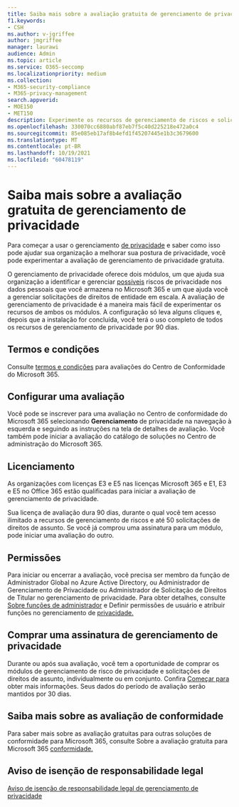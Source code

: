 ```yaml
---
title: Saiba mais sobre a avaliação gratuita de gerenciamento de privacidade
f1.keywords:
- CSH
ms.author: v-jgriffee
author: jmgriffee
manager: laurawi
audience: Admin
ms.topic: article
ms.service: O365-seccomp
ms.localizationpriority: medium
ms.collection:
- M365-security-compliance
- M365-privacy-management
search.appverid:
- MOE150
- MET150
description: Experimente os recursos de gerenciamento de riscos e solicitações de direitos de assunto do gerenciamento de privacidade com a avaliação de gerenciamento de privacidade.
ms.openlocfilehash: 330070cc6880abf87eb7f5c40d225218e472a0c4
ms.sourcegitcommit: 85e085eb17af8b4efd1f45207445e1b3c3679600
ms.translationtype: MT
ms.contentlocale: pt-BR
ms.lasthandoff: 10/19/2021
ms.locfileid: "60478119"
---
```

# <a name="learn-about-the-free-privacy-management-trial"></a>Saiba mais sobre a avaliação gratuita de gerenciamento de privacidade

Para começar a usar o gerenciamento [de privacidade](privacy-management.md) e saber como isso pode ajudar sua organização a melhorar sua postura de privacidade, você pode experimentar a avaliação de gerenciamento de privacidade gratuita.

O gerenciamento de privacidade oferece dois módulos, um que ajuda sua organização a identificar e gerenciar [possíveis](privacy-management-policies.md) [](privacy-management-subject-rights-requests.md) riscos de privacidade nos dados pessoais que você armazena no Microsoft 365 e um que ajuda você a gerenciar solicitações de direitos de entidade em escala. A avaliação de gerenciamento de privacidade é a maneira mais fácil de experimentar os recursos de ambos os módulos. A configuração só leva alguns cliques e, depois que a instalação for concluída, você terá o uso completo de todos os recursos de gerenciamento de privacidade por 90 dias.

## <a name="terms-and-conditions"></a>Termos e condições

Consulte [termos e condições](privacy-management-trial-terms.md) para avaliações do Centro de Conformidade do Microsoft 365.

## <a name="set-up-a-trial"></a>Configurar uma avaliação

Você pode se inscrever para [](https://compliance.microsoft.com) uma avaliação no Centro de conformidade do Microsoft 365 selecionando **Gerenciamento** de privacidade na navegação à esquerda e seguindo as instruções na tela de detalhes de avaliação. Você também pode iniciar a avaliação do catálogo de soluções no Centro de administração do Microsoft 365.

## <a name="licensing"></a>Licenciamento

As organizações com licenças E3 e E5 nas licenças Microsoft 365 e E1, E3 e E5 no Office 365 estão qualificadas para iniciar a avaliação de gerenciamento de privacidade.

Sua licença de avaliação dura 90 dias, durante o qual você tem acesso ilimitado a recursos de gerenciamento de riscos e até 50 solicitações de direitos de assunto. Se você já comprou uma assinatura para um módulo, pode iniciar uma avaliação do outro.

## <a name="permissions"></a>Permissões

Para iniciar ou encerrar a avaliação, você precisa ser membro da função de Administrador Global no Azure Active Directory, ou Administrador de Gerenciamento de Privacidade ou Administrador de Solicitação de Direitos de Titular no gerenciamento de privacidade. Para obter detalhes, consulte [Sobre funções de administrador](/microsoft-365/admin/add-users/about-admin-roles) e Definir permissões de usuário e atribuir funções no gerenciamento de [privacidade.](privacy-management-permissions.md)

## <a name="buy-a-privacy-management-subscription"></a>Comprar uma assinatura de gerenciamento de privacidade

Durante ou após sua avaliação, você tem a oportunidade de comprar os módulos de gerenciamento de risco de privacidade e solicitações de direitos de assunto, individualmente ou em conjunto. Confira [Começar para](privacy-management-setup.md) obter mais informações. Seus dados do período de avaliação serão mantidos por 30 dias.

## <a name="learn-more-about-compliance-trials"></a>Saiba mais sobre as avaliação de conformidade

Para saber mais sobre as avaliação gratuitas para outras soluções de conformidade para Microsoft 365, consulte Sobre a avaliação gratuita para Microsoft 365 [conformidade.](/microsoft-365/compliance/compliance-easy-trials)

## <a name="legal-disclaimer"></a>Aviso de isenção de responsabilidade legal

[Aviso de isenção de responsabilidade legal de gerenciamento de privacidade](privacy-management-disclaimer.md)
